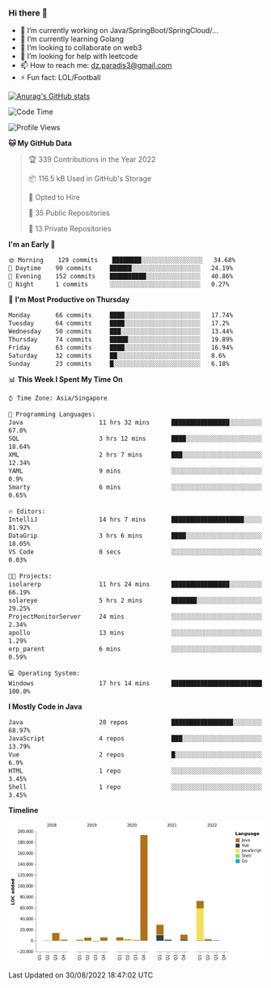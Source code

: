 ### Hi there 👋

- 🔭 I’m currently working on Java/SpringBoot/SpringCloud/...
- 🌱 I’m currently learning Golang
- 👯 I’m looking to collaborate on web3
- 🤔 I’m looking for help with leetcode
- 📫 How to reach me: dz.paradis3@gmail.com
- ⚡ Fun fact: LOL/Football

[![Anurag's GitHub stats](https://github-readme-stats.vercel.app/api?username=xiumu2017&show_icons=true&theme=radical)](https://github.com/anuraghazra/github-readme-stats)

<!--
**xiumu2017/xiumu2017** is a ✨ _special_ ✨ repository because its `README.md` (this file) appears on your GitHub profile.

Here are some ideas to get you started:

- 🔭 I’m currently working on ...
- 🌱 I’m currently learning ...
- 👯 I’m looking to collaborate on ...
- 🤔 I’m looking for help with ...
- 💬 Ask me about ...
- 📫 How to reach me: ...
- 😄 Pronouns: ...
- ⚡ Fun fact: ...
-->

<!--START_SECTION:waka-->
![Code Time](http://img.shields.io/badge/Code%20Time-769%20hrs%2047%20mins-blue)

![Profile Views](http://img.shields.io/badge/Profile%20Views-0-blue)

**🐱 My GitHub Data** 

> 🏆 339 Contributions in the Year 2022
 > 
> 📦 116.5 kB Used in GitHub's Storage 
 > 
> 💼 Opted to Hire
 > 
> 📜 35 Public Repositories 
 > 
> 🔑 13 Private Repositories  
 > 
**I'm an Early 🐤** 

```text
🌞 Morning    129 commits    ████████░░░░░░░░░░░░░░░░░   34.68% 
🌆 Daytime    90 commits     ██████░░░░░░░░░░░░░░░░░░░   24.19% 
🌃 Evening    152 commits    ██████████░░░░░░░░░░░░░░░   40.86% 
🌙 Night      1 commits      ░░░░░░░░░░░░░░░░░░░░░░░░░   0.27%

```
📅 **I'm Most Productive on Thursday** 

```text
Monday       66 commits     ████░░░░░░░░░░░░░░░░░░░░░   17.74% 
Tuesday      64 commits     ████░░░░░░░░░░░░░░░░░░░░░   17.2% 
Wednesday    50 commits     ███░░░░░░░░░░░░░░░░░░░░░░   13.44% 
Thursday     74 commits     █████░░░░░░░░░░░░░░░░░░░░   19.89% 
Friday       63 commits     ████░░░░░░░░░░░░░░░░░░░░░   16.94% 
Saturday     32 commits     ██░░░░░░░░░░░░░░░░░░░░░░░   8.6% 
Sunday       23 commits     █░░░░░░░░░░░░░░░░░░░░░░░░   6.18%

```


📊 **This Week I Spent My Time On** 

```text
⌚︎ Time Zone: Asia/Singapore

💬 Programming Languages: 
Java                     11 hrs 32 mins      ████████████████░░░░░░░░░   67.0% 
SQL                      3 hrs 12 mins       ████░░░░░░░░░░░░░░░░░░░░░   18.64% 
XML                      2 hrs 7 mins        ███░░░░░░░░░░░░░░░░░░░░░░   12.34% 
YAML                     9 mins              ░░░░░░░░░░░░░░░░░░░░░░░░░   0.9% 
Smarty                   6 mins              ░░░░░░░░░░░░░░░░░░░░░░░░░   0.65%

🔥 Editors: 
IntelliJ                 14 hrs 7 mins       ████████████████████░░░░░   81.92% 
DataGrip                 3 hrs 6 mins        ████░░░░░░░░░░░░░░░░░░░░░   18.05% 
VS Code                  0 secs              ░░░░░░░░░░░░░░░░░░░░░░░░░   0.03%

🐱‍💻 Projects: 
isolarerp                11 hrs 24 mins      ████████████████░░░░░░░░░   66.19% 
solareye                 5 hrs 2 mins        ███████░░░░░░░░░░░░░░░░░░   29.25% 
ProjectMonitorServer     24 mins             ░░░░░░░░░░░░░░░░░░░░░░░░░   2.34% 
apollo                   13 mins             ░░░░░░░░░░░░░░░░░░░░░░░░░   1.29% 
erp_parent               6 mins              ░░░░░░░░░░░░░░░░░░░░░░░░░   0.59%

💻 Operating System: 
Windows                  17 hrs 14 mins      █████████████████████████   100.0%

```

**I Mostly Code in Java** 

```text
Java                     20 repos            █████████████████░░░░░░░░   68.97% 
JavaScript               4 repos             ███░░░░░░░░░░░░░░░░░░░░░░   13.79% 
Vue                      2 repos             █░░░░░░░░░░░░░░░░░░░░░░░░   6.9% 
HTML                     1 repo              ░░░░░░░░░░░░░░░░░░░░░░░░░   3.45% 
Shell                    1 repo              ░░░░░░░░░░░░░░░░░░░░░░░░░   3.45%

```


**Timeline**

![Chart not found](https://raw.githubusercontent.com/xiumu2017/xiumu2017/main/charts/bar_graph.png) 


 Last Updated on 30/08/2022 18:47:02 UTC
<!--END_SECTION:waka-->
